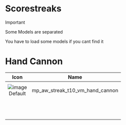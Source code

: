 # Scorestreaks

> [!IMPORTANT]
> Some Models are separated 
>
> You have to load some models if you cant find it 
>



# Hand Cannon  

| Icon | Name |
| :--: | :--: | 
| | | | | 
![image](https://github.com/user-attachments/assets/969dffc2-361e-42b8-b641-0d52abc47416)<br> Default| mp_aw_streak_t10_vm_hand_cannon  | 
| | | | |
<br> |  | 
| | | | | 
<br> |  | 
| | | | | 










